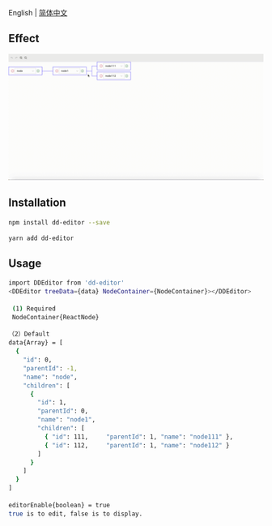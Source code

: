 <!--
 * @Author: Aiden
 * @Date: 2020-09-14 09:48:16
 * @LastEditTime: 2020-09-28 16:13:51
 * @LastEditors: Aiden
 * @Description: 
-->
English | [简体中文](use.md)

## Effect

![avatar](/public/images/treeNode.gif)

## Installation

```bash
npm install dd-editor --save
```

```bash
yarn add dd-editor
```


## Usage
  
```bash
import DDEditor from 'dd-editor'
<DDEditor treeData={data} NodeContainer={NodeContainer}></DDEditor>

 (1) Required
 NodeContainer{ReactNode}

（2）Default
data{Array} = [
  {
    "id": 0,
    "parentId": -1,
    "name": "node",
    "children": [
      {
        "id": 1,
        "parentId": 0,
        "name": "node1",
        "children": [
          { "id": 111,     "parentId": 1, "name": "node111" },
          { "id": 112,     "parentId": 1, "name": "node112" }
        ]
      }
    ]
  }
]

editorEnable{boolean} = true   
true is to edit, false is to display.

```